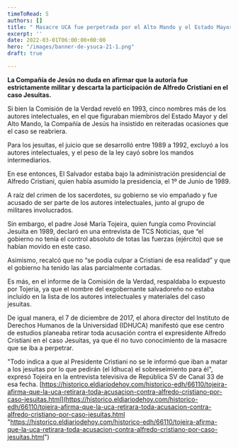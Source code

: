```yaml
---
timeToRead: 5
authors: []
title: " Masacre UCA fue perpetrada por el Alto Mando y el Estado Mayor de El Salvador"
excerpt: ''
date: 2022-03-01T06:00:00+00:00
hero: "/images/banner-de-ysuca-21-1.png"
draft: true

---
```

**La Compañía de Jesús no duda en afirmar que la autoría fue estrictamente militar y descarta la participación de Alfredo Cristiani en el caso Jesuitas.**

Si bien la Comisión de la Verdad reveló en 1993, cinco nombres más de los autores intelectuales, en el que figuraban miembros del Estado Mayor y del Alto Mando, la Compañía de Jesús ha insistido en reiteradas ocasiones que el caso se reabriera.

Para los jesuitas, el juicio que se desarrolló entre 1989 a 1992, excluyó a los autores intelectuales, y el peso de la ley cayó sobre los mandos intermediarios.

En ese entonces, El Salvador estaba bajo la administración presidencial de Alfredo Cristiani, quien había asumido la presidencia, el 1º de Junio de 1989.

A raíz del crimen de los sacerdotes, su gobierno se vio empañado y fue acusado de ser parte de los autores intelectuales, junto al grupo de militares involucrados.

Sin embargo, el padre José María Tojeira, quien fungía como Provincial Jesuita en 1989, declaró en una entrevista de TCS Noticias, que “el gobierno no tenía el control absoluto de totas las fuerzas (ejército) que se habían movido en este caso.

Asimismo, recalcó que no “se podía culpar a Cristiani de esa realidad” y que el gobierno ha tenido las alas parcialmente cortadas.

Es más, en el informe de la Comisión de la Verdad, respaldaba lo expuesto por Tojeria, ya que el nombre del exgobernante salvadoreño no estaba incluído en la lista de los autores intelectuales y materiales del caso jesuitas.

De igual manera, el 7 de diciembre de 2017, el ahora director del Instituto de Derechos Humanos de la Universidad (IDHUCA) manifestó que ese centro de estudios planeaba retirar toda acusación contra el expresidente Alfredo Cristiani en el caso Jesuitas, ya que él no tuvo conocimiento de la masacre que se iba a perpetrar.

"Todo indica a que al Presidente Cristiani no se le informó que iban a matar a los jesuitas por lo que pedirán (el Idhuca) el sobreseimiento para él", expresó Tojeira en la entrevista televisiva de República SV de Canal 33 de esa fecha. [https://historico.eldiariodehoy.com/historico-edh/66110/tojeira-afirma-que-la-uca-retirara-toda-acusacion-contra-alfredo-cristiano-por-caso-jesuitas.html](https://historico.eldiariodehoy.com/historico-edh/66110/tojeira-afirma-que-la-uca-retirara-toda-acusacion-contra-alfredo-cristiano-por-caso-jesuitas.html "https://historico.eldiariodehoy.com/historico-edh/66110/tojeira-afirma-que-la-uca-retirara-toda-acusacion-contra-alfredo-cristiano-por-caso-jesuitas.html")